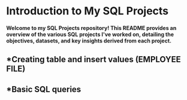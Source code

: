 # Introduction to My SQL Projects

#### Welcome to my SQL Projects repository! This README provides an overview of the various SQL projects I've worked on, detailing the objectives, datasets, and key insights derived from each project.

## *Creating table and insert values (EMPLOYEE FILE)
## *Basic SQL queries
